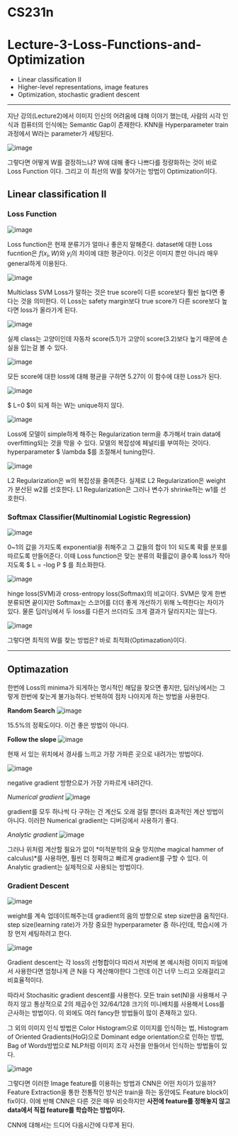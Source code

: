 # CS231n
# Lecture-3-Loss-Functions-and-Optimization
- Linear classification II
- Higher-level representations, image features
- Optimization, stochastic gradient descent

---------------------

지난 강의(Lecture2)에서 이미지 인신의 어려움에 대해 이야기 했는데, 사람의 시각 인식과 컴퓨터의 인식에는 Semantic Gap이 존재한다. KNN을 Hyperparameter
train과정에서 W라는 parameter가 세팅된다.

![image](https://user-images.githubusercontent.com/62828866/125530697-3f5f2c5d-d4f9-41c8-a44e-68b00f8a8e09.png)

그렇다면 어떻게 W를 결정하느냐? W에 대해 좋다 나쁘다를 정량화하는 것이 바로 Loss Function 이다. 그리고 이 최선의 W를 찾아가는 방법이 Optimization이다.

## Linear classification II

### Loss Function

![image](https://user-images.githubusercontent.com/62828866/125530956-f38d74f7-4431-4235-83c8-a3f5c51e3bf3.png)

Loss function은 현재 분류기가 얼마나 좋은지 말해준다. dataset에 대한 Loss fucntion은 $f(x_{i},W)$와 $y_{i}$의 차이에 대한 평균이다. 이것은 이미지 뿐만 아니라 매우 general하게 이용된다.

![image](https://user-images.githubusercontent.com/62828866/125530996-52509d3f-ca05-4960-9d24-53e18ad40ecf.png)

Multiclass SVM Loss가 말하는 것은 true score이 다른 score보다 훨씬 높다면 좋다는 것을 의미한다. 이 Loss는 safety margin보다 true score가 다른 score보다 높다면 loss가 올라가게 된다.

![image](https://user-images.githubusercontent.com/62828866/125532945-9fc5646f-c547-4223-ab5c-bf888f375eb9.png)

실제 class는 고양이인데 자동차 score(5.1)가 고양이 score(3.2)보다 높기 때문에 손실을 입는걸 볼 수 있다.

![image](https://user-images.githubusercontent.com/62828866/125533260-814e2f28-5cc7-4648-83d9-af1e1688df6c.png)

모든 score에 대한 loss에 대해 평균을 구하면 5.27이 이 함수에 대한 Loss가 된다.

![image](https://user-images.githubusercontent.com/62828866/125534322-b919b563-2ca9-4df9-ba15-8900b522dcae.png)

$ L=0 $이 되게 하는 W는 unique하지 않다.

![image](https://user-images.githubusercontent.com/62828866/125534360-90b22274-24a2-4c6f-886f-4f29148a5a3e.png)

Loss에 모델이 simple하게 해주는 Regularization term을 추가해서 train data에 overfitting되는 것을 막을 수 있다. 모델의 복잡성에 페널티를 부여하는 것이다. hyperparameter $ \lambda $를 조절해서 tuning한다.

![image](https://user-images.githubusercontent.com/62828866/125590492-04a91e60-0b73-48ee-a454-cdcf27132d23.png)

L2 Regularization은 w의 복잡성을 줄여준다.
실제로 L2 Regularization은 weight가 분산된 w2를 선호한다.
L1 Regularization은 그러나 변수가 shrinke하는 w1를 선호한다.

### Softmax Classifier(Multinomial Logistic Regression)

![image](https://user-images.githubusercontent.com/62828866/125606668-d657092b-da30-477a-b18a-de9149792f43.png)

 0~1의 값을 가지도록 exponential을 취해주고 그 값들의 합이 1이 되도록 확률 분포를 따르도록 만들어준다. 이때 Loss function은 맞는 분류의 확률값이 클수록 loss가 작아지도록 $ L = -log P $ 를 최소화한다.

 ![image](https://user-images.githubusercontent.com/62828866/125609504-d1418f3c-bf6f-45f7-bd34-cef87ef43df3.png)

hinge loss(SVM)과 cross-entropy loss(Softmax)의 비교이다. SVM은 맞게 한번 분류되면 끝이지만 Softmax는 스코어를 더더 좋게 개선하기 위해 노력한다는 차이가 있다. 물론 딥러닝에서 두 loss를 다른거 쓰더라도 크게 결과가 달라지지는 않는다.

![image](https://user-images.githubusercontent.com/62828866/125610974-2913985b-9ce7-4733-8e96-4b90f158118a.png)

그렇다면 최적의 W를 찾는 방법은? 바로 최적화(Optimazation)이다.

----------

## Optimazation

한번에 Loss의 minima가 되게하는 명시적인 해답을 찾으면 좋지만, 딥러닝에서는 그렇게 한번에 찾는게 불가능하다. 반복하여 점차 나아지게 하는 방법을 사용한다.

**Random Search**
![image](https://user-images.githubusercontent.com/62828866/125628941-37853001-0ae0-4a8c-bf69-88aa9999552a.png)

15.5%의 정확도이다. 이건 좋은 방법이 아니다.

**Follow the slope**
![image](https://user-images.githubusercontent.com/62828866/125629029-775eb906-93db-4a40-8433-b568c812e69a.png)

현재 서 있는 위치에서 경사를 느끼고 가장 가파른 곳으로 내려가는 방법이다.

![image](https://user-images.githubusercontent.com/62828866/125629528-f2cc1d1f-6522-43a7-b7c6-9bf8d0e9442e.png)

negative gradient 방향으로가 가장 가파르게 내려간다.

*Numerical gradient*
![image](https://user-images.githubusercontent.com/62828866/125630952-c2d0a1a9-3050-41ec-801f-55e86d8979ac.png)

gradient를 모두 하나씩 다 구하는 건 계산도 오래 걸릴 뿐더러 효과적인 계산 방법이 아니다. 이러한 Numerical gradient는 디버깅에서 사용하기 좋다.

*Analytic gradient*
![image](https://user-images.githubusercontent.com/62828866/125635509-3f6cd17b-d109-4462-b134-4eb4d5c9279e.png)

그러나 위처럼 계산할 필요가 없이 *미적분학의 요술 망치(the magical hammer of calculus)*를 사용하면, 훨씬 더 정확하고 빠르게 gradient를 구할 수 있다. 이 Analytic gradient는 실제적으로 사용되는 방법이다.

### Gradient Descent

![image](https://user-images.githubusercontent.com/62828866/125637842-91930eed-9974-441a-b5d0-0ba1d91a103d.png)

weight를 계속 업데이트해주는데 gradient의 음의 방향으로 step size만큼 움직인다.
step size(learning rate)가 가장 중요한 hyperparameter 중 하나인데, 학습시에 가장 먼저 세팅하려고 한다.

![image](https://user-images.githubusercontent.com/62828866/125884829-ad796bb9-842b-4686-afb3-cdff16fb5d23.png)

Gradient descent는 각 loss의 선형합이다 따라서 저번에 본 예시처럼 이미지 파일에서 사용한다면 엄청나게 큰 N을 다 계산해야한다 그런데 이건 너무 느리고 오래걸리고 비효율적이다.

따라서 Stochasitic gradient descent를 사용한다.
모든 train set(N)을 사용해서 구하지 않고 통상적으로 2의 제곱수인 32/64/128 크기의 미니배치를 사용해서 Loss를 근사하는 방법이다. 이 외에도 여러 fancy한 방법들이 많이 존재하고 있다.

그 외의 이미지 인식 방법은 Color Histogram으로 이미지를 인식하는 법, Histogram of Oriented Gradients(HoG)으로 Dominant edge orientation으로 인하는 방법, Bag of Words방법으로 NLP처럼 이미지 조각 사전을 만들어서 인식하는 방법들이 있다.

![image](https://user-images.githubusercontent.com/62828866/125884945-c4e2e7fc-f86c-418d-b6bd-96d3dd343641.png)

그렇다면 이러한 Image feature를 이용하는 방법과 CNN은 어떤 차이가 있을까?
Feature Extraction을 통한 전통적인 방식은 train을 하는 동안에도 Feature block이 fix이다.
이에 반해 CNN은 다른 것은 매우 비슷하지만 **사전에 feature를 정해놓지 않고 data에서 직접 feature를 학습하는 방법이다.**

CNN에 대해서는 드디어 다음시간에 다루게 된다.
